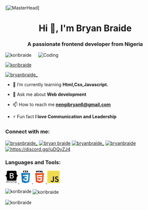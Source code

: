 [![MasterHead](https://media.tenor.com/6C9zNjR3uB0AAAAC/onyankopon-onyan.gif)]
<h1 align="center">Hi 👋, I'm Bryan Braide</h1>
<h3 align="center">A passionate frontend developer from Nigeria</h3>
<img align="right" alt="Coding" width="400" src="https://i.pinimg.com/originals/ab/e5/57/abe557b5780fc93e83447ac60987d000.gif">

<p align="left"> <img src="https://komarev.com/ghpvc/?username=koribraide&label=Profile%20views&color=0e75b6&style=flat" alt="koribraide" /> </p>

<p align="left"> <a href="https://github.com/ryo-ma/github-profile-trophy"><img src="https://github-profile-trophy.vercel.app/?username=koribraide" alt="koribraide" /></a> </p>

<p align="left"> <a href="https://twitter.com/bryanbraide_" target="blank"><img src="https://img.shields.io/twitter/follow/bryanbraide_?logo=twitter&style=for-the-badge" alt="bryanbraide_" /></a> </p>

- 🌱 I’m currently learning **Html,Css,Javascript.**

- 💬 Ask me about **Web development**

- 📫 How to reach me **nengibryan6@gmail.com**

- ⚡ Fun fact **I love Communication and Leadership**

<h3 align="left">Connect with me:</h3>
<p align="left">
<a href="https://twitter.com/bryanbraide_" target="blank"><img align="center" src="https://raw.githubusercontent.com/rahuldkjain/github-profile-readme-generator/master/src/images/icons/Social/twitter.svg" alt="bryanbraide_" height="30" width="40" /></a>
<a href="https://linkedin.com/in/bryan braide" target="blank"><img align="center" src="https://raw.githubusercontent.com/rahuldkjain/github-profile-readme-generator/master/src/images/icons/Social/linked-in-alt.svg" alt="bryan braide" height="30" width="40" /></a>
<a href="https://instagram.com/bryanbraide_" target="blank"><img align="center" src="https://raw.githubusercontent.com/rahuldkjain/github-profile-readme-generator/master/src/images/icons/Social/instagram.svg" alt="bryanbraide_" height="30" width="40" /></a>
<a href="https://www.youtube.com/c/bryanbraide" target="blank"><img align="center" src="https://raw.githubusercontent.com/rahuldkjain/github-profile-readme-generator/master/src/images/icons/Social/youtube.svg" alt="bryanbraide" height="30" width="40" /></a>
<a href="https://discord.gg/https://discord.gg/juDQyZJ4" target="blank"><img align="center" src="https://raw.githubusercontent.com/rahuldkjain/github-profile-readme-generator/master/src/images/icons/Social/discord.svg" alt="https://discord.gg/juDQyZJ4" height="30" width="40" /></a>
</p>

<h3 align="left">Languages and Tools:</h3>
<p align="left"> <a href="https://getbootstrap.com" target="_blank" rel="noreferrer"> <img src="https://raw.githubusercontent.com/devicons/devicon/master/icons/bootstrap/bootstrap-plain-wordmark.svg" alt="bootstrap" width="40" height="40"/> </a> <a href="https://www.w3schools.com/css/" target="_blank" rel="noreferrer"> <img src="https://raw.githubusercontent.com/devicons/devicon/master/icons/css3/css3-original-wordmark.svg" alt="css3" width="40" height="40"/> </a> <a href="https://www.w3.org/html/" target="_blank" rel="noreferrer"> <img src="https://raw.githubusercontent.com/devicons/devicon/master/icons/html5/html5-original-wordmark.svg" alt="html5" width="40" height="40"/> </a> <a href="https://developer.mozilla.org/en-US/docs/Web/JavaScript" target="_blank" rel="noreferrer"> <img src="https://raw.githubusercontent.com/devicons/devicon/master/icons/javascript/javascript-original.svg" alt="javascript" width="40" height="40"/> </a> </p>

<p><img align="left" src="https://github-readme-stats.vercel.app/api/top-langs?username=koribraide&show_icons=true&locale=en&layout=compact" alt="koribraide" /></p>

<p>&nbsp;<img align="center" src="https://github-readme-stats.vercel.app/api?username=koribraide&show_icons=true&locale=en" alt="koribraide" /></p>

<p><img align="center" src="https://github-readme-streak-stats.herokuapp.com/?user=koribraide&" alt="koribraide" /></p>
